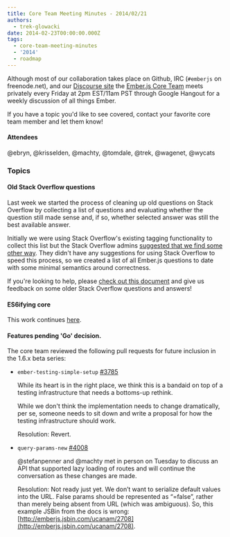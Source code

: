 ```yaml
---
title: Core Team Meeting Minutes - 2014/02/21
authors:
  - trek-glowacki
date: 2014-02-23T00:00:00.000Z
tags:
  - core-team-meeting-minutes
  - '2014'
  - roadmap
---
```



Although most of our collaboration takes place on Github, IRC
(`#emberjs` on freenode.net), and our [Discourse site](http://discuss.emberjs.com/)
the [Ember.js Core Team](/team) meets privately every
Friday at 2pm EST/11am PST through Google Hangout for a weekly
discussion of all things Ember.

If you have a topic you'd like to see covered, contact your favorite
core team member and let them know!

#### Attendees

@ebryn, @krisselden, @machty, @tomdale, @trek, @wagenet, @wycats


### Topics

#### Old Stack Overflow questions

Last week we started the process of cleaning up old questions on Stack Overflow by
collecting a list of questions and evaluating whether the question still made
sense and, if so, whether selected answer was still the best available answer.

Initially we were using Stack Overflow's existing tagging functionality to collect this
list but the Stack Overflow admins [suggested that we find some other way](http://meta.stackoverflow.com/a/221612/238614).
They didn't have any suggestions for using Stack Overflow to speed this process,
so we created a list of all Ember.js questions to date with some minimal semantics
around correctness.

If you're looking to help, please [check out this document](https://docs.google.com/spreadsheet/ccc?key=0Aie5my_LJZzOdFB3SnAtZHFZcENic3hrMmxHdWkzeXc&usp=drive_web#gid=0)
and give us feedback on some older Stack Overflow questions and answers!

#### ES6ifying core

This work continues [here](https://github.com/emberjs/ember.js/pull/4374).

#### Features pending 'Go' decision.

The core team reviewed the following pull requests for future inclusion in
the 1.6.x beta series:


* `ember-testing-simple-setup` [#3785](https://github.com/emberjs/ember.js/pull/3785)

    While its heart is in the right place, we think this is a bandaid on top of a
    testing infrastructure that needs a bottoms-up rethink.

    While we don't think the implementation needs to change dramatically, per se,
    someone needs to sit down and write a proposal for how the testing infrastructure
    should work.

    Resolution: Revert.


* `query-params-new` [#4008](https://github.com/emberjs/ember.js/pull/4008)

    @stefanpenner and @machty met in person on Tuesday to discuss an API that supported
    lazy loading of routes and will continue the conversation as these changes are made.

    Resolution: Not ready just yet. We don’t  want to serialize default values into the
    URL. False params should be represented as “=false”, rather than merely being absent
    from URL (which was ambiguous). So, this example JSBin from the docs is wrong:
    [http://emberjs.jsbin.com/ucanam/2708](http://emberjs.jsbin.com/ucanam/2708).

